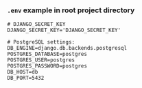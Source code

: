 ### `.env` example in root project directory

```
# DJANGO_SECRET_KEY
DJANGO_SECRET_KEY='DJANGO_SECRET_KEY'

# PostgreSQL settings:
DB_ENGINE=django.db.backends.postgresql
POSTGRES_DATABASE=postgres
POSTGRES_USER=postgres
POSTGRES_PASSWORD=postgres
DB_HOST=db
DB_PORT=5432
```
